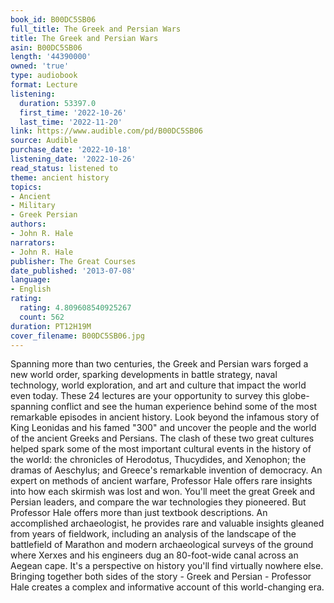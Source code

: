 ```yaml
---
book_id: B00DC5SB06
full_title: The Greek and Persian Wars
title: The Greek and Persian Wars
asin: B00DC5SB06
length: '44390000'
owned: 'true'
type: audiobook
format: Lecture
listening:
  duration: 53397.0
  first_time: '2022-10-26'
  last_time: '2022-11-20'
link: https://www.audible.com/pd/B00DC5SB06
source: Audible
purchase_date: '2022-10-18'
listening_date: '2022-10-26'
read_status: listened to
theme: ancient history
topics:
- Ancient
- Military
- Greek Persian
authors:
- John R. Hale
narrators:
- John R. Hale
publisher: The Great Courses
date_published: '2013-07-08'
language:
- English
rating:
  rating: 4.809608540925267
  count: 562
duration: PT12H19M
cover_filename: B00DC5SB06.jpg
---
```

Spanning more than two centuries, the Greek and Persian wars forged a new world order, sparking developments in battle strategy, naval technology, world exploration, and art and culture that impact the world even today.
These 24 lectures are your opportunity to survey this globe-spanning conflict and see the human experience behind some of the most remarkable episodes in ancient history.
Look beyond the infamous story of King Leonidas and his famed "300" and uncover the people and the world of the ancient Greeks and Persians. The clash of these two great cultures helped spark some of the most important cultural events in the history of the world: the chronicles of Herodotus, Thucydides, and Xenophon; the dramas of Aeschylus; and Greece's remarkable invention of democracy.
An expert on methods of ancient warfare, Professor Hale offers rare insights into how each skirmish was lost and won. You'll meet the great Greek and Persian leaders, and compare the war technologies they pioneered.
But Professor Hale offers more than just textbook descriptions. An accomplished archaeologist, he provides rare and valuable insights gleaned from years of fieldwork, including an analysis of the landscape of the battlefield of Marathon and modern archaeological surveys of the ground where Xerxes and his engineers dug an 80-foot-wide canal across an Aegean cape.
It's a perspective on history you'll find virtually nowhere else. Bringing together both sides of the story - Greek and Persian - Professor Hale creates a complex and informative account of this world-changing era.

